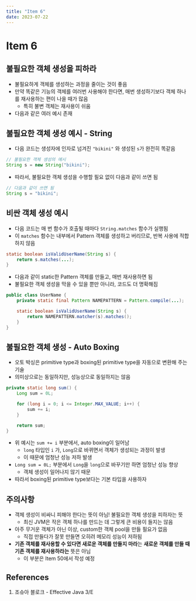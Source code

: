 ```yaml
---
title: "Item 6"
date: 2023-07-22
---
```


# Item 6

## 불필요한 객체 생성을 피하라

- 불필요하게 객체를 생성하는 과정을 줄이는 것이 좋음
- 만약 똑같은 기능의 객체를 여러번 사용해야 한다면, 매번 생성하기보다 객체 하나를 재사용하는 편이 나을 때가 많음
  - 특히 불변 객체는 재사용이 쉬움
- 다음과 같은 여러 예시 존재

## 불필요한 객체 생성 예시 - String

- 다음 코드는 생성자에 인자로 넘겨진 `"bikini"` 와 생성된 `s`가 완전히 똑같음

```Java
// 불필요한 객체 생성의 예시
String s = new String("bikini");
```

- 따라서, 불필요한 객체 생성을 수행할 필요 없이 다음과 같이 쓰면 됨

```Java
// 다음과 같이 쓰면 됨
String s = "bikini";
```

## 비싼 객체 생성 예시

- 다음 코드는 매 번 함수가 호출될 때마다 `String.matches` 함수가 실행됨
- 이 `matches` 함수는 내부에서 Pattern 객체를 생성하고 버리므로, 반복 사용에 적합하지 않음

```Java
static boolean isValidUserName(String s) {
    return s.matches(...);
}
```

- 다음과 같이 static한 Pattern 객체를 만들고, 매번 재사용하면 됨
- 불필요한 객체 생성을 막을 수 있을 뿐만 아니라, 코드도 더 명확해짐

```Java
public class UserName {
    private static final Pattern NAMEPATTERN = Pattern.compile(...);

    static boolean isValidUserName(String s) {
        return NAMEPATTERN.matcher(s).matches();
    }
}
```

## 불필요한 객체 생성 - Auto Boxing

- 오토 박싱은 primitive type과 boxing된 primitive type을 자동으로 변환해 주는 기술
- 의미상으로는 동일하지만, 성능상으로 동일하지는 않음

```Java
private static long sum() {
    Long sum = 0L;

    for (long i = 0; i <= Integer.MAX_VALUE; i++) {
        sum += i;
    }

    return sum;
}
```

- 위 예시는 `sum += i` 부분에서, auto boxing이 일어남
  - `long` 타입인 `i` 가, `Long`으로 바뀌면서 객체가 생성되는 과정이 발생
  - 이 때문에 엄청난 성능 저하 발생
- `Long sum = 0L;` 부분에서 `Long`을 `long`으로 바꾸기만 하면 엄청난 성능 향상
  - 객체 생성이 일어나지 않기 때문
- 따라서 boxing된 primitive type보다는 기본 타입을 사용하자

## 주의사항

- 객체 생성이 비싸니 피해야 한다는 뜻이 아님! 불필요한 객체 생성을 피하자는 뜻
  - 최신 JVM은 작은 객체 하나를 만드는 데 그렇게 큰 비용이 들지는 않음
- 아주 무거운 객체가 아닌 이상, custom한 객체 pool을 만들 필요가 없음
  - 직접 만들다가 잘못 만들면 오히려 메모리 성능이 저하됨
- **기존 객체를 재사용할 수 있다면 새로운 객체를 만들지 마라**는 **새로운 객체를 만들 때 기존 객체를 재사용하라는** 뜻은 아님
  - 이 부분은 Item 50에서 작성 예정

## References

1. 조슈아 블로크 - Effective Java 3/E
